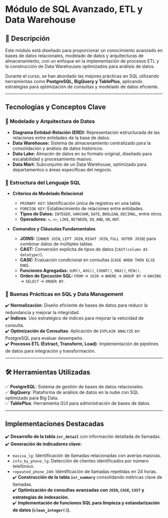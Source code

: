 #  Módulo de SQL Avanzado, ETL y Data Warehouse  

## 📌 Descripción  
Este módulo está diseñado para proporcionar un conocimiento avanzado en bases de datos relacionales, modelado de datos y arquitecturas de almacenamiento, con un enfoque en la implementación de procesos ETL y la construcción de Data Warehouses optimizados para análisis de datos.  

Durante el curso, se han abordado las mejores prácticas en SQL utilizando herramientas como **PostgreSQL, BigQuery y TablePlus**, aplicando estrategias para optimización de consultas y modelado de datos eficiente.  

---  

##  Tecnologías y Conceptos Clave  

### 📌 **Modelado y Arquitectura de Datos**  
- **Diagrama Entidad-Relación (ERD):** Representación estructurada de las relaciones entre entidades de la base de datos.  
- **Data Warehouse:** Sistema de almacenamiento centralizado para la consolidación y análisis de datos históricos.  
- **Data Lake:** Almacén de datos en su formato original, diseñado para escalabilidad y procesamiento masivo.  
- **Data Mart:** Subconjunto de un Data Warehouse, optimizado para departamentos o áreas específicas del negocio.  

### 📌 **Estructura del Lenguaje SQL**  
- **Criterios de Modelado Relacional**  
  - `PRIMARY KEY`: Identificación única de registros en una tabla.  
  - `FOREIGN KEY`: Establecimiento de relaciones entre entidades.  
  - **Tipos de Datos:** `INTEGER`, `VARCHAR`, `DATE`, `BOOLEAN`, `DECIMAL`, entre otros.  
  - **Operadores:** `=`, `<>`, `LIKE`, `BETWEEN`, `IN`, `AND`, `OR`, `NOT`.  

- **Comandos y Cláusulas Fundamentales**  
  - **JOINS:** (`INNER JOIN`, `LEFT JOIN`, `RIGHT JOIN`, `FULL OUTER JOIN`) para combinar datos de múltiples tablas.  
  - **CAST:** Conversión explícita de tipos de datos (`CAST(column AS datatype)`).  
  - **CASE:** Evaluación condicional en consultas (`CASE WHEN THEN ELSE END`).  
  - **Funciones Agregadas:** `SUM()`, `AVG()`, `COUNT()`, `MAX()`, `MIN()`.  
  - **Orden de Ejecución SQL:** `FROM` → `JOIN` → `WHERE` → `GROUP BY` → `HAVING` → `SELECT` → `ORDER BY`.  

### 📌 **Buenas Prácticas en SQL y Data Management**  
✔️ **Normalización**: Diseño eficiente de bases de datos para reducir la redundancia y mejorar la integridad.  
✔️ **Índices**: Uso estratégico de índices para mejorar la velocidad de consulta.  
✔️ **Optimización de Consultas**: Aplicación de `EXPLAIN ANALYZE` en PostgreSQL para evaluar desempeño.  
✔️ **Procesos ETL (Extract, Transform, Load)**: Implementación de pipelines de datos para integración y transformación.  

---

## 🛠️ Herramientas Utilizadas  
✅ **PostgreSQL**: Sistema de gestión de bases de datos relacionales.  
✅ **BigQuery**: Plataforma de análisis de datos en la nube con SQL optimizado para Big Data.  
✅ **TablePlus**: Herramienta GUI para administración de bases de datos.  

---

##  Implementaciones Destacadas  

✔️ **Desarrollo de la tabla `ivr_detail`** con información detallada de llamadas.  
✔️ **Generación de indicadores clave:**  
   - `masiva_lg`: Identificación de llamadas relacionadas con averías masivas.  
   - `info_by_phone_lg`: Detección de clientes identificados por número telefónico.  
   - `repeated_phone_24H`: Identificación de llamadas repetidas en 24 horas.  
✔️ **Construcción de la tabla `ivr_summary`** consolidando métricas clave de llamadas.  
✔️ **Optimización de consultas avanzadas con `JOIN`, `CASE`, `CAST` y estrategias de indexación.**  
✔️ **Implementación de funciones SQL para limpieza y estandarización de datos (`clean_integer()`).**  
 
